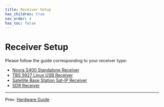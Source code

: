```yaml
---
title: Receiver Setup
has_children: true
nav_order: 4
has_toc: false
---
```


# Receiver Setup

Please follow the guide corresponding to your receiver type:

 - [Novra S400 Standalone Receiver](s400.md)
 - [TBS 5927 Linux USB Receiver](tbs.md)
 - [Satellite Base Station Sat-IP Receiver](sat-ip.md)
 - [SDR Receiver](sdr.md)

---

Prev: [Hardware Guide](hardware.md)
